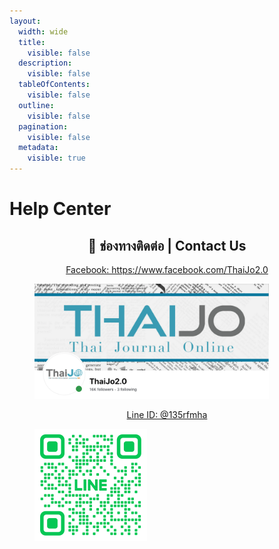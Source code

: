 ```yaml
---
layout:
  width: wide
  title:
    visible: false
  description:
    visible: false
  tableOfContents:
    visible: false
  outline:
    visible: false
  pagination:
    visible: false
  metadata:
    visible: true
---
```


# Help Center

<h2 align="center">📌 ช่องทางติดต่อ | Contact Us</h2>

<p align="center"><a href="https://www.facebook.com/ThaiJo2.0" class="button primary" data-icon="facebook-f">Facebook: https://www.facebook.com/ThaiJo2.0</a> </p>

<figure><img src=".gitbook/assets/Screenshot 2568-09-12 at 15.34.58.png" alt="" width="375"><figcaption></figcaption></figure>

<p align="center"> <a href="https://lin.ee/xUhGXzz" class="button primary" data-icon="line">Line ID: @135rfmha</a></p>

<figure><img src=".gitbook/assets/M_135rfmha_GW.png" alt="" width="180"><figcaption></figcaption></figure>
